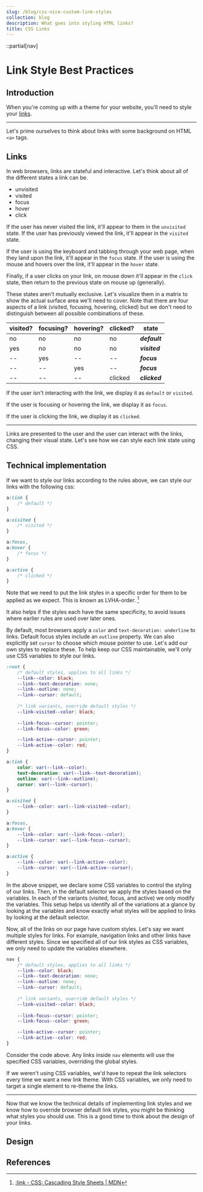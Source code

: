 ```yaml
---
slug: /blog/css-nice-custom-link-styles
collection: blog
description: What goes into styling HTML links?
title: CSS Links
---
```


::partial[nav]

# Link Style Best Practices

## Introduction

When you're coming up with a theme for your website, you'll need to style your [links](#).

---

Let's prime ourselves to think about links with some background on HTML `<a>` tags.

## Links

In web browsers, links are stateful and interactive. Let's think about all of the different states a link can be.

- unvisited
- visited
- focus
- hover
- click

If the user has never visited the link, it'll appear to them in the `unvisited` state. If the user has previously viewed the link, it'll appear in the `visited` state.

If the user is using the keyboard and tabbing through your web page, when they land upon the link, it'll appear in the `focus` state. If the user is using the mouse and hovers over the link, it'll appear in the `hover` state.

Finally, if a user clicks on your link, on mouse down it'll appear in the `click` state, then return to the previous state on mouse up (generally).

These states aren't mutually exclusive. Let's visualize them in a matrix to show the actual surface area we'll need to cover. Note that there are four aspects of a link (visited, focusing, hovering, clicked) but we don't need to distinguish between all possible combinations of these.

| visited? | focusing? | hovering? | clicked? | state         |
|----------|-----------|-----------|----------|---------------|
| no       | no        | no        | no       | ***default*** |
| yes      | no        | no        | no       | ***visited*** |
| --       | yes       | --        | --       | ***focus***   |
| --       | --        | yes       | --       | ***focus***   |
| --       | --        | --        | clicked  | ***clicked*** |

If the user isn't interacting with the link, we display it as `default` or `visited`.

If the user is focusing or hovering the link, we display it as `focus`.

If the user is clicking the link, we display it as `clicked`.

---

Links are presented to the user and the user can interact with the links, changing their visual state. Let's see how we can style each link state using CSS.


## Technical implementation

If we want to style our links according to the rules above, we can style our links with the following css:

```css
a:link {
    /* default */
}

a:visited {
    /* visited */
}

a:focus,
a:hover {
    /* focus */
}

a:active {
    /* clicked */
}
```

Note that we need to put the link styles in a specific order for them to be applied as we expect. This is known as LVHA-order. [^1]

It also helps if the styles each have the same specificity, to avoid issues where earlier rules are used over later ones.

By default, most browsers apply a `color` and `text-decoration: underline` to links. Default focus styles include an `outline` property. We can also explicitly set `cursor` to choose which mouse pointer to use.  Let's add our own styles to replace these. To help keep our CSS maintainable, we'll only use CSS variables to style our links.

```css
:root {
    /* default styles, applies to all links */
    --link--color: black;
    --link--text-decoration: none;
    --link--outline: none;
    --link--cursor: default;
    
    /* link variants, override default styles */
    --link-visited--color: black;
    
    --link-focus--cursor: pointer;
    --link-focus--color: green;

    --link-active--cursor: pointer;
    --link-active--color: red;
}

a:link {
    color: var(--link--color);
	text-decoration: var(--link--text-decoration);
	outline: var(--link--outline);
    cursor: var(--link--cursor);
}

a:visited {
    --link--color: var(--link-visited--color);
}

a:focus,
a:hover {
    --link--color: var(--link-focus--color);
    --link--cursor: var(--link-focus--cursor);
}

a:active {
    --link--color: var(--link-active--color);
    --link--cursor: var(--link-active--cursor);
}
```

In the above snippet, we declare some CSS variables to control the styling of our links. Then, in the default selector we apply the styles based on the variables. In each of the variants (visited, focus, and active) we only modify the variables. This setup helps us identify all of the variations at a glance by looking at the variables and know exactly what styles will be applied to links by looking at the default selector.

Now, all of the links on our page have custom styles. Let's say we want multiple styles for links. For example, navigation links and other links have different styles. Since we specified all of our link styles as CSS variables, we only need to update the variables elsewhere.

```css
nav {
    /* default styles, applies to all links */
    --link--color: black;
    --link--text-decoration: none;
    --link--outline: none;
    --link--cursor: default;
    
    /* link variants, override default styles */
    --link-visited--color: black;
    
    --link-focus--cursor: pointer;
    --link-focus--color: green;

    --link-active--cursor: pointer;
    --link-active--color: red;
}
```

Consider the code above. Any links inside `nav` elements will use the specified CSS variables, overriding the global styles.

If we weren't using CSS variables, we'd have to repeat the link selectors every time we want a new link theme. With CSS variables, we only need to target a single element to re-theme the links.

---

Now that we know the technical details of implementing link styles and we know how to override browser default link styles, you might be thinking what styles you should use. This is a good time to think about the design of your links.

## Design

## References

[^1]: [:link - CSS: Cascading Style Sheets | MDN](https://developer.mozilla.org/en-US/docs/Web/CSS/:link)

